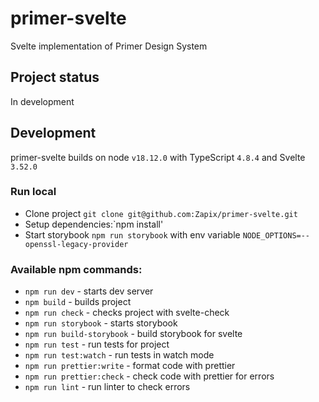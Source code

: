 # primer-svelte

Svelte implementation of  Primer Design System

## Project status

In development

## Development 

primer-svelte builds on node `v18.12.0`  with TypeScript `4.8.4` and Svelte `3.52.0` 

### Run local

- Clone project `git clone git@github.com:Zapix/primer-svelte.git`
- Setup dependencies:`npm install'
- Start storybook `npm run storybook` with env variable `NODE_OPTIONS=--openssl-legacy-provider`

### Available npm commands:

- `npm run dev` - starts dev server
- `npm build` - builds project
- `npm run check` - checks project with svelte-check
- `npm run storybook` - starts storybook 
- `npm run build-storybook` - build storybook for svelte
- `npm run test` - run tests for project
- `npm run test:watch` - run tests in watch mode
- `npm run prettier:write` - format code with prettier
- `npm run prettier:check` - check code with prettier for errors
- `npm run lint` - run linter to check errors
